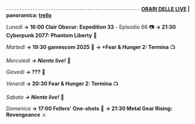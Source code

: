 <code>---------------------------------------------------</code>
<b><u>ORARI DELLE LIVE</u> | panoramica: <a href="https://trello.com/b/iKwdSGf3/sabaku">trello</a></b>

<i>Lunedì</i>
<b>→ 16:00 Clair Obscur: Expedition 33</b> - Episodio 66 📷
<b>→ 21:30 Cyberpunk 2077: Phantom Liberty</b> 🗽

<i>Martedì</i>
<b>→ 19:30 gamescom 2025</b> 🎱
<b>→ +Fear & Hunger 2: Termina</b> 📺

<i>Mercoledì</i>
<b><i>→ Niente live!</i></b> 🕺

<i>Giovedì</i>
<b>→ ???</b> 🎱

<i>Venerdì</i>
<b>→ 20:30 Fear & Hunger 2: Termina</b> 📺

<i>Sabato</i>
<b><i>→ Niente live!</i></b> 🕺

<i>Domenica</i>
<b>→ 17:00 Fellers' One-shots</b> 👊
<b>→ 21:30 Metal Gear Rising: Revengeance</b> ⚔️
